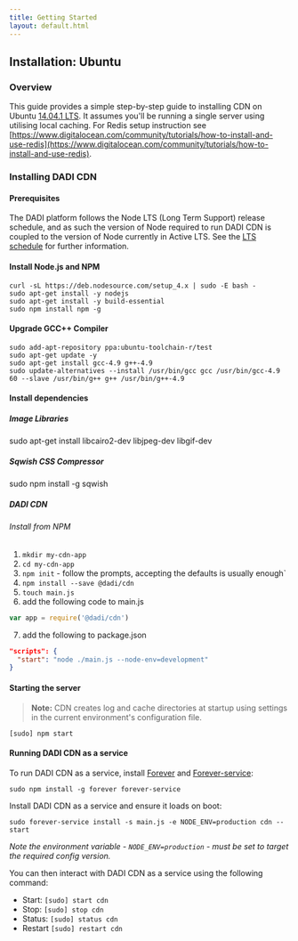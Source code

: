 ```yaml
---
title: Getting Started
layout: default.html
---
```


## Installation: Ubuntu

### Overview

This guide provides a simple step-by-step guide to installing CDN on Ubuntu [14.04.1 LTS](http://releases.ubuntu.com/14.04.1/).
It assumes you'll be running a single server using utilising local caching. For Redis setup instruction
see [https://www.digitalocean.com/community/tutorials/how-to-install-and-use-redis](https://www.digitalocean.com/community/tutorials/how-to-install-and-use-redis).

### Installing DADI CDN

#### Prerequisites

The DADI platform follows the Node LTS (Long Term Support) release schedule, and as such
the version of Node required to run DADI CDN is coupled to the version of Node
currently in Active LTS. See the [LTS schedule](https://github.com/nodejs/LTS) for
further information.

#### Install Node.js and NPM

```
curl -sL https://deb.nodesource.com/setup_4.x | sudo -E bash -
sudo apt-get install -y nodejs
sudo apt-get install -y build-essential
sudo npm install npm -g
```

#### Upgrade GCC++ Compiler

```
sudo add-apt-repository ppa:ubuntu-toolchain-r/test
sudo apt-get update -y
sudo apt-get install gcc-4.9 g++-4.9
sudo update-alternatives --install /usr/bin/gcc gcc /usr/bin/gcc-4.9 60 --slave /usr/bin/g++ g++ /usr/bin/g++-4.9
```

#### Install dependencies

##### Image Libraries

sudo apt-get install libcairo2-dev libjpeg-dev libgif-dev

##### Sqwish CSS Compressor

sudo npm install -g sqwish

##### DADI CDN

###### Install from NPM

1. `mkdir my-cdn-app`
2. `cd my-cdn-app`
3. `npm init` - follow the prompts, accepting the defaults is usually enough`
4. `npm install --save @dadi/cdn`
5. `touch main.js`
6. add the following code to main.js
```js
var app = require('@dadi/cdn')
```
7. add the following to package.json
```json
"scripts": {
  "start": "node ./main.js --node-env=development"
}
```

#### Starting the server

> **Note:** CDN creates log and cache directories at startup using settings in the current environment's configuration file.

`[sudo] npm start`

#### Running DADI CDN as a service

To run DADI CDN as a service, install [Forever](https://github.com/nodejitsu/forever) and [Forever-service](https://github.com/zapty/forever-service):

`sudo npm install -g forever forever-service`

Install DADI CDN as a service and ensure it loads on boot:

`sudo forever-service install -s main.js -e NODE_ENV=production cdn --start`

_Note the environment variable - `NODE_ENV=production` - must be set to target the required config version._

You can then interact with DADI CDN as a service using the following command:

- Start: `[sudo] start cdn`
- Stop: `[sudo] stop cdn`
- Status: `[sudo] status cdn`
- Restart `[sudo] restart cdn`
